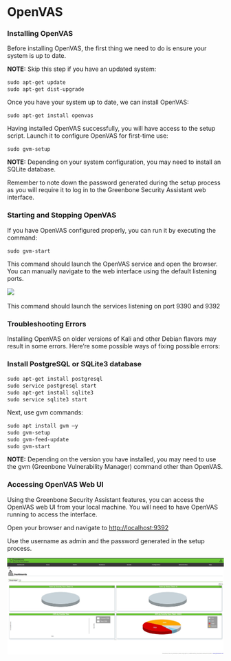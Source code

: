 # OpenVAS

### Installing OpenVAS

Before installing OpenVAS, the first thing we need to do is ensure your system is up to date.

**NOTE:** Skip this step if you have an updated system:

```
sudo apt-get update
sudo apt-get dist-upgrade
```

Once you have your system up to date, we can install OpenVAS:

```
sudo apt-get install openvas
```

Having installed OpenVAS successfully, you will have access to the setup script. Launch it to configure OpenVAS for first-time use:

```
sudo gvm-setup
```

**NOTE:** Depending on your system configuration, you may need to install an SQLite database.

Remember to note down the password generated during the setup process as you will require it to log in to the Greenbone Security Assistant web interface.

### Starting and Stopping OpenVAS

If you have OpenVAS configured properly, you can run it by executing the command:

```
sudo gvm-start
```

This command should launch the OpenVAS service and open the browser. You can manually navigate to the web interface using the default listening ports.

![](../../.gitbook/assets/How-to-Install-and-Configure-OpenVAS-on-Kali-Linux\_2.jpg)

This command should launch the services listening on port 9390 and 9392

### Troubleshooting Errors

Installing OpenVAS on older versions of Kali and other Debian flavors may result in some errors. Here’re some possible ways of fixing possible errors:

### Install PostgreSQL or SQLite3 database

```
sudo apt-get install postgresql
sudo service postgresql start
sudo apt-get install sqlite3
sudo service sqlite3 start
```

Next, use gvm commands:

```
sudo apt install gvm –y
sudo gvm-setup
sudo gvm-feed-update
sudo gvm-start
```

**NOTE:** Depending on the version you have installed, you may need to use the gvm (Greenbone Vulnerability Manager) command other than OpenVAS.

### Accessing OpenVAS Web UI

Using the Greenbone Security Assistant features, you can access the OpenVAS web UI from your local machine. You will need to have OpenVAS running to access the interface.

Open your browser and navigate to [http://localhost:9392](http://localhost:9392/)

Use the username as admin and the password generated in the setup process.

![](../../.gitbook/assets/3.jpg)

